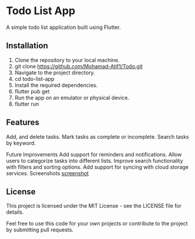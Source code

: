 # Todo List App
A simple todo list application built using Flutter.

## Installation
1. Clone the repository to your local machine.
2. git clone https://github.com/Mohamad-Atif1/Todo.git
3. Navigate to the project directory.
4. cd todo-list-app
5. Install the required dependencies.
6. flutter pub get
7. Run the app on an emulator or physical device.
8. flutter run
## Features
Add, and delete tasks.
Mark tasks as complete or incomplete.
Search tasks by keyword.

Future Improvements
Add support for reminders and notifications.
Allow users to categorize tasks into different lists.
Improve search functionality with filters and sorting options.
Add support for syncing with cloud storage services.
Screenshots
[screenshot](flutter_01.png)
## License
This project is licensed under the MIT License - see the LICENSE file for details.

Feel free to use this code for your own projects or contribute to the project by submitting pull requests.
